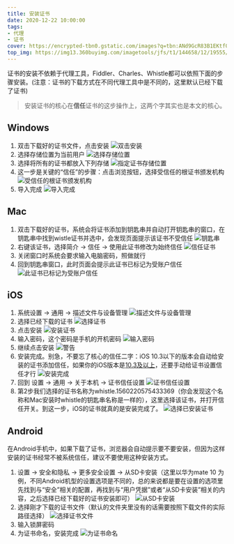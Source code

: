 ```yaml
---
title: 安装证书
date: 2020-12-22 10:00:00
tags:
- 代理
- 证书
cover: https://encrypted-tbn0.gstatic.com/images?q=tbn:ANd9GcR83B1EKtf0t3pgCEJbdk4quQZuQC-iNDce3g&usqp=CAU
top_img: https://img13.360buyimg.com/imagetools/jfs/t1/144658/12/19555/49239/5fe166acE2b19467b/afc0adfcab7d75a0.jpg
---
```


证书的安装不依赖于代理工具，Fiddler、Charles、Whistle都可以依照下面的步骤安装。(注意：证书的下载方式在不同代理工具中是不同的，这里默认已经下载了证书)

> 安装证书的核心在<b>信任</b>证书的这步操作上，这两个字其实也是本文的核心。

## Windows
1. 双击下载好的证书文件，点击安装
![双击安装](https://img14.360buyimg.com/imagetools/jfs/t1/156646/1/1360/31950/5fe08c03E16ab94c8/093f9c23c5030147.png)
2. 选择存储位置为当前用户
![选择存储位置](https://img10.360buyimg.com/imagetools/jfs/t1/151347/26/11830/32386/5fe08c03Ea91634e2/1a0e934cf9607b8c.png)
3. 选择将所有的证书都放入下列存储
![指定证书存储位置](https://img12.360buyimg.com/imagetools/jfs/t1/148989/23/19257/26999/5fe08c03E9306869d/5198463e9213d285.png)
4. 这一步是关键的“信任”的步骤：点击浏览按钮，选择受信任的根证书颁发机构
![受信任的根证书颁发机构](https://img11.360buyimg.com/imagetools/jfs/t1/152242/3/10881/34116/5fe08c03E8faf6f6d/08fb718ae8980a7f.png)
5. 导入完成
![导入完成](https://img12.360buyimg.com/imagetools/jfs/t1/156009/19/1351/24923/5fe08c03Eb5448a05/9e74fa3a66015d80.png)

## Mac
1. 双击下载好的证书，系统会将证书添加到钥匙串并自动打开钥匙串的窗口，在钥匙串中找到wistle证书并选中，会发现页面提示该证书不受信任
![钥匙串](https://img11.360buyimg.com/imagetools/jfs/t1/140214/23/19534/558122/5fe15be5E6fe5c218/5b1347299597881c.jpg)
2. 右键该证书，选择简介 -> 信任 -> 使用此证书修改为始终信任
![信任证书](https://img10.360buyimg.com/imagetools/jfs/t1/145084/17/19471/414745/5fe15c4bE14c0903d/5e2cb0436e61b9f7.jpg)
3. 关闭窗口时系统会要求输入电脑密码，照做就行
4. 回到钥匙串窗口，此时页面会提示此证书已标记为受账户信任
![此证书已标记为受账户信任](https://img11.360buyimg.com/imagetools/jfs/t1/143587/12/19500/553727/5fe15c29E8d3c1aa9/8ae332a26633593c.jpg)

## iOS
1. 系统设置 -> 通用 -> 描述文件与设备管理
![描述文件与设备管理](https://img13.360buyimg.com/imagetools/jfs/t1/153496/23/10319/52081/5fdc5922Ee183d0e0/86ddce16d2a308bb.jpg)
2. 选择已经下载的证书
![选择证书](https://img10.360buyimg.com/imagetools/jfs/t1/146189/7/18958/44348/5fdc5925E454049d7/3a9ee4b2484fd6c9.jpg)
3. 点击安装
![安装证书](https://img12.360buyimg.com/imagetools/jfs/t1/153162/21/10375/41967/5fdc5925Ebf5a2b6f/e0c179099bca7278.jpg)
4. 输入密码，这个密码是手机的开机密码
![输入密码](https://img13.360buyimg.com/imagetools/jfs/t1/141566/40/19047/38951/5fdc5925E470ec670/5c687269928aff3c.jpg)
5. 继续点击安装
![警告](https://img11.360buyimg.com/imagetools/jfs/t1/130565/20/20599/52481/5fdc5925Edae2a1d9/bded077f3e57dc42.jpg)
6. 安装完成。别急，不要忘了核心的信任二字：iOS 10.3以下的版本会自动给安装的证书添加信任，如果你的iOS版本是[10.3及以上](https://support.apple.com/zh-cn/HT204477)，还要手动给证书设置信任才行
![安装完成](https://img10.360buyimg.com/imagetools/jfs/t1/150193/14/18800/37854/5fdc5922Eabd28996/b198eeceeb40b830.jpg)
7. 回到 设置 -> 通用 -> 关于本机 -> 证书信任设置
![证书信任设置](https://img13.360buyimg.com/imagetools/jfs/t1/143797/4/19061/59581/5fdc5925E982c7de5/6b99488bfb0f6302.jpg)
8. 第2步我们选择的证书名称为whistle.1560220575433369（你会发现这个名称和Mac安装时whistle的钥匙串名称是一样的），这里选择该证书，并打开信任开关。到这一步，iOS的证书就真的是安装完成了。
![选择已安装证书](https://img13.360buyimg.com/imagetools/jfs/t1/140144/16/18961/335450/5fdc5926E1f261a6e/2ca582daf46a390c.png)

## Android
在Android手机中，如果下载了证书，浏览器会自动提示要不要安装，但因为这样安装的证书经常不被系统信任，建议不要使用这种安装方式。
1. 设置 -> 安全和隐私 -> 更多安全设置 -> 从SD卡安装（这里以华为mate 10 为例，不同Android机型的设置选项是不同的，总的来说都是要在设置的选项里先找到与“安全”相关的配置，再找到与“用户凭据”或者“从SD卡安装”相关的内容，之后选择已经下载好的证书安装即可）
![从SD卡安装](https://img12.360buyimg.com/imagetools/jfs/t1/155127/4/10869/138769/5fe090f3Ecdad6eff/33b27c69761a8567.jpg)
2. 选择刚才下载的证书文件（默认的文件夹里没有的话需要按照下载文件的实际路径选择）
![选择证书文件](https://img12.360buyimg.com/imagetools/jfs/t1/144057/37/19303/96168/5fe090e6Ebc38a41d/5d9cdc8f6f3079cd.jpg)
3. 输入锁屏密码
4. 为证书命名，安装完成
![为证书命名](https://img10.360buyimg.com/imagetools/jfs/t1/141887/25/19384/143601/5fe090b7E39859168/89aa9d09a8dd7ff5.jpg)


